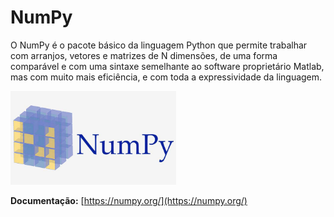# NumPy

O NumPy é o pacote básico da linguagem Python que permite trabalhar com arranjos, vetores e matrizes de N dimensões, de uma forma comparável e com uma sintaxe semelhante ao software proprietário Matlab, mas com muito mais eficiência, e com toda a expressividade da linguagem. 


<img src="../numpy_logo.jpeg" height="150" >

__Documentação:__ [https://numpy.org/](https://numpy.org/)